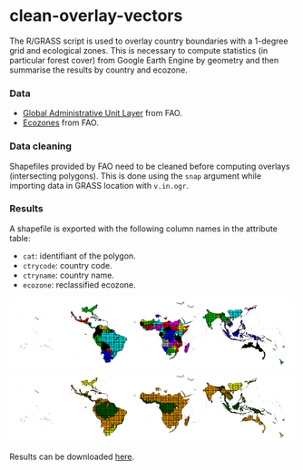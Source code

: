 # clean-overlay-vectors

The R/GRASS script is used to overlay country boundaries with a 1-degree grid and ecological zones. This is necessary to compute statistics (in particular forest cover) from Google Earth Engine by geometry and then summarise the results by country and ecozone.

### Data

- [Global Administrative Unit Layer](https://figshare.com/s/104dcfb699b790453ca5) from FAO.
- [Ecozones](https://figshare.com/s/d249aa1c5485e3ad4273) from FAO.

### Data cleaning

Shapefiles provided by FAO need to be cleaned before computing overlays (intersecting polygons). This is done using the `snap` argument while importing data in GRASS location with `v.in.ogr`.

### Results

A shapefile is exported with the following column names in the attribute table:

- `cat`: identifiant of the polygon.
- `ctrycode`: country code.
- `ctryname`: country name.
- `ecozone`: reclassified ecozone.

![Colors by country](output/ctry.png)
![Colors by ecozone](output/ecozone.png)

Results can be downloaded [here](https://figshare.com/s/4cded4c3bfca8179f082).